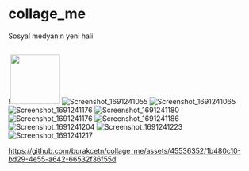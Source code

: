 # collage_me

Sosyal medyanın yeni hali

## 

!<img src="[https://github.com/favicon.ico](https://github.com/burakcetn/collage_me/assets/45536352/674fac9b-fd20-4811-98cf-c007c7b700ef)" width="100">
![Screenshot_1691241055](https://github.com/burakcetn/collage_me/assets/45536352/674fac9b-fd20-4811-98cf-c007c7b700ef)
![Screenshot_1691241065](https://github.com/burakcetn/collage_me/assets/45536352/05620552-3439-464c-988c-b3b5247f94d4)
![Screenshot_1691241176](https://github.com/burakcetn/collage_me/assets/45536352/f5b3cc5a-9fb7-457e-adde-e3c5c2829ae3)
![Screenshot_1691241180](https://github.com/burakcetn/collage_me/assets/45536352/07efb934-3cd4-4cd2-a575-482ac733c9f9)
![Screenshot_1691241176](https://github.com/burakcetn/collage_me/assets/45536352/36bb0b1c-3511-4b1c-b830-4d2e5956ce3c)
![Screenshot_1691241186](https://github.com/burakcetn/collage_me/assets/45536352/4b0709e5-0dc1-4fb9-8fe8-ad6fa331032c)
![Screenshot_1691241204](https://github.com/burakcetn/collage_me/assets/45536352/3e806ac2-1a40-4a19-9946-ab30739f573f)
![Screenshot_1691241223](https://github.com/burakcetn/collage_me/assets/45536352/2aa22a01-cff2-4df9-adf8-6cd6ed6927ec)
![Screenshot_1691241217](https://github.com/burakcetn/collage_me/assets/45536352/af1b2025-d4ed-4f22-b7c3-92f5bcbf1132)


https://github.com/burakcetn/collage_me/assets/45536352/1b480c10-bd29-4e55-a642-66532f36f55d

